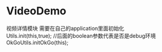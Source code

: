 # VideoDemo
视频详情模块
需要在自己的application里面初始化       
Utils.init(this,true); //后面的boolean参数代表是否是debug环境
OkGoUtils.initOkGo(this);
